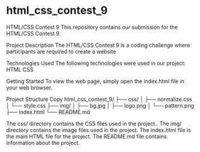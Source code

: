 # html_css_contest_9

HTML/CSS Contest 9 This repository contains our submission for the HTML/CSS Contest 9.

Project Description The HTML/CSS Contest 9 is a coding challenge where participants are required to create a website

Technologies Used The following technologies were used in our project: HTML CSS

Getting Started To view the web page, simply open the index.html file in your web browser.

Project Structure Copy html_css_contest_9/ ├── css/ │ ├── normalize.css │ └── style.css ├── img/ │ ├── bg.jpg │ ├── logo.png │ └── pattern.png ├── index.html └── README.md

The css/ directory contains the CSS files used in the project.. The img/ directory contains the image files used in the project. The index.html file is the main HTML file for the project. The README.md file contains information about the project.
